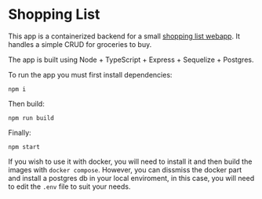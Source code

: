 # Shopping List

This app is a containerized backend for a small [shopping list webapp](https://github.com/NicoGitHub98/slingr-challenge-ts-front). It handles a simple CRUD for groceries to buy.

The app is built using Node + TypeScript + Express + Sequelize + Postgres.

To run the app you must first install dependencies: 
```
npm i
```
Then build:
```
npm run build
```
Finally:
```
npm start
```

If you wish to use it with docker, you will need to install it and then build the images with `docker compose`. However, you can dissmiss the docker part and install a postgres db in your local enviroment, in this case, you will need to edit the `.env` file to suit your needs.

